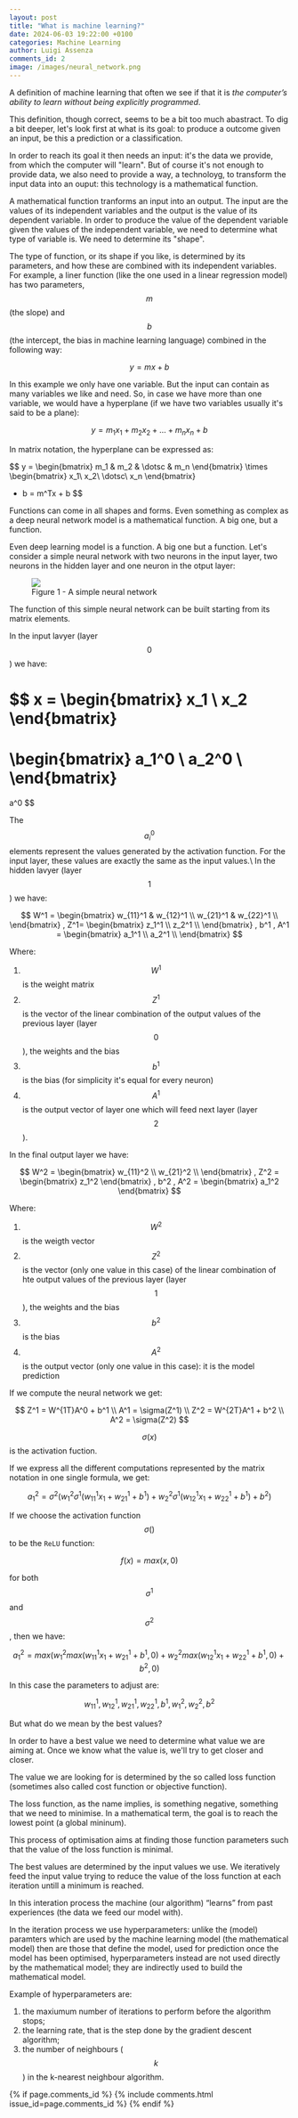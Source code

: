 ```yaml
---
layout: post
title: "What is machine learning?"
date: 2024-06-03 19:22:00 +0100
categories: Machine Learning
author: Luigi Assenza
comments_id: 2
image: /images/neural_network.png
---
```

<script src="https://cdn.mathjax.org/mathjax/latest/MathJax.js?config=TeX-AMS-MML_HTMLorMML" type="text/javascript">
</script>

A definition of machine learning that often we see if that it is *the computer’s ability to learn without being explicitly programmed*.

This definition, though correct, seems to be a bit too much abastract. To dig a bit deeper, let's look first at what is its goal: to produce a outcome given an input, be this a prediction or a classification.

In order to reach its goal it then needs an input: it's the data we provide, from which the computer will "learn". But of course it's not enough to provide data, we also need to provide a way, a technoloyg, to transform the input data into an ouput: this technology is a mathematical function.

A mathematical function tranforms an input into an output. The input are the values of its independent variables and the output is the value of its dependent variable. In order to produce the value of the dependent variable given the values of the independent variable, we need to determine what type of variable is. We need to determine its "shape".

The type of function, or its shape if you like, is determined by its parameters, and how these are combined with its independent variables. For example, a liner function (like the one used in a linear regression model) has two parameters, $$m$$ (the slope) and $$b$$ (the intercept, the bias in machine learning language) combined in the following way:

$$y = mx + b$$

In this example we only have one variable. But the input can contain as many variables we like and need. So, in case we have more than one variable, we would have a hyperplane (if we have two variables usually it's said to be a plane):

$$y = m_1x_1 + m_2x_2 + \dotsc + m_nx_n + b$$

In matrix notation, the hyperplane can be expressed as:

$$
y =
\begin{bmatrix}
m_1 & m_2 & \dotsc & m_n
\end{bmatrix} 
\times
\begin{bmatrix}
x_1\\
x_2\\
\dotsc\\
x_n
\end{bmatrix}
+ b
= m^Tx + b
$$

Functions can come in all shapes and forms. Even something as complex as a deep neural network model is a mathematical function. A big one, but a function.

Even deep learning model is a function. A big one but a function.
Let's consider a simple neural network with two neurons in the input layer, two neurons in the hidden layer and one neuron in the otput layer:

<figure>
    <img src="{{ page.image }}"/>
    <figcaption>Figure 1 - A simple neural network</figcaption>
</figure>

The function of this simple neural network can be built starting from its matrix elements.

In the input lavyer (layer $$0$$) we have:

$$
x =
\begin{bmatrix}
x_1 \\
x_2
\end{bmatrix}
=
\begin{bmatrix}
a_1^0 \\
a_2^0 \\
\end{bmatrix}
=
a^0
$$

The $$a_i^0$$ elements represent the values generated by the activation function. For the input layer, these values are exactly the same as the input values.\\
In the hidden lavyer (layer $$1$$) we have:

$$
W^1 =
\begin{bmatrix}
w_{11}^1 & w_{12}^1 \\
w_{21}^1 & w_{22}^1 \\
\end{bmatrix}
,
Z^1=
\begin{bmatrix}
z_1^1 \\
z_2^1 \\
\end{bmatrix}
,
b^1
,
A^1 =
\begin{bmatrix}
a_1^1 \\
a_2^1 \\
\end{bmatrix}
$$

Where:
1. $$W^1$$ is the weight matrix
2. $$Z^1$$ is the vector of the linear combination of the output values of the previous layer (layer $$0$$), the weights and the bias
3. $$b^1$$ is the bias (for simplicity it's equal for every neuron)
4. $$A^1$$ is the output vector of layer one which will feed next layer (layer $$2$$).

In the final output layer we have:

$$
W^2 =
\begin{bmatrix}
w_{11}^2 \\
w_{21}^2 \\
\end{bmatrix}
,
Z^2 =
\begin{bmatrix}
z_1^2
\end{bmatrix}
,
b^2
,
A^2 = 
\begin{bmatrix}
a_1^2
\end{bmatrix}
$$

Where:
1. $$W^2$$ is the weigth vector
2. $$Z^2$$ is the vector (only one value in this case) of the linear combination of hte output values of the previous layer (layer $$1$$), the weights and the bias
3. $$b^2$$ is the bias
4. $$A^2$$ is the output vector (only one value in this case): it is the model prediction

If we compute the neural network we get:

$$
Z^1 = W^{1T}A^0 + b^1 \\
A^1 = \sigma(Z^1) \\
Z^2 = W^{2T}A^1 + b^2 \\
A^2 = \sigma(Z^2)
$$

$$\sigma(x)$$ is the activation fuction.

If we express all the different computations represented by the matrix notation in one single formula, we get:

$$
a_1^2 = 
    \sigma^2\Bigg(
        w_1^2
        \sigma^1\left(
            w_{11}^1x_1 + w_{21}^1 + b^1
        \right) 
        + 
        w_2^2
        \sigma^1\left(
            w_{12}^1x_1 + w_{22}^1 + b^1
        \right)
        +
        b^2
    \Bigg)
$$

If we choose the activation function $$\sigma()$$ to be the `ReLU` function:

$$f(x) = max(x, 0)$$

for both $$\sigma^1$$ and $$\sigma^2$$, then we have:

$$
a_1^2 = 
    max\Bigg(
        w_1^2
        max\left(
            w_{11}^1x_1 + w_{21}^1 + b^1,
            0
        \right) 
        + 
        w_2^2
        max\left(
            w_{12}^1x_1 + w_{22}^1 + b^1,
            0
        \right)
        +
        b^2,
        0
    \Bigg)
$$

In this case the parameters to adjust are:

$$w_{11}^1, w_{12}^1, w_{21}^1, w_{22}^1, b^1, w_1^2, w_2^2, b^2$$
 
But what do we mean by the best values?

In order to have a best value we need to determine what value we are aiming at. Once we know what the value is, we'll try to get closer and closer.

The value we are looking for is determined by the so called loss function (sometimes also called cost function or objective function).

The loss function, as the name implies, is something negative, something that we need to minimise. In a mathematical term, the goal is to reach the lowest point (a global mininum).

This process of optimisation aims at finding those function parameters such that the value of the loss function is minimal.

The best values are determined by the input values we use. We iteratively feed the input value trying to reduce the value of the loss function at each iteration untill a minimum is reached.

In this interation process the machine (our algorithm) “learns” from past experiences (the data we feed our model with).

In the iteration process we use hyperparameters: unlike the (model) paramters which are used by the machine learning model (the mathematical model) then are those that define the model, used for prediction once the model has been optimised, hyperparameters instead are not used directly by the mathematical model; they are indirectly used to build the mathematical model.

Example of hyperparameters are:
1. the maxiumum number of iterations to perform before the algorithm stops;
2. the learning rate, that is the step done by the gradient descent algorithm;
3. the number of neighbours ($$k$$) in the k-nearest neighbour algorithm.

{% if page.comments_id %}
    {% include comments.html issue_id=page.comments_id %}
{% endif %}